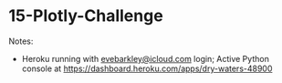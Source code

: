 # 15-Plotly-Challenge
Notes:

* Heroku running with evebarkley@icloud.com login;  Active Python console at https://dashboard.heroku.com/apps/dry-waters-48900


